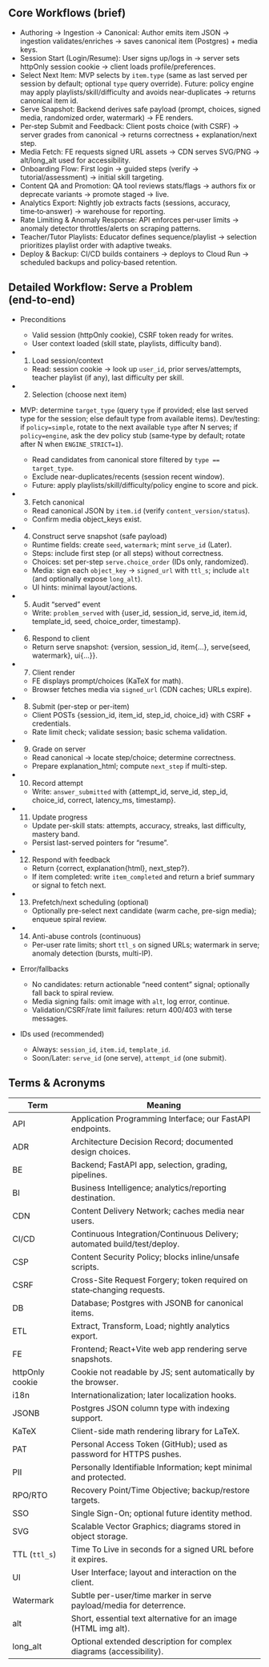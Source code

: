 ## Core Workflows (brief)

- Authoring → Ingestion → Canonical: Author emits item JSON → ingestion validates/enriches → saves canonical item (Postgres) + media keys.
- Session Start (Login/Resume): User signs up/logs in → server sets httpOnly session cookie → client loads profile/preferences.
- Select Next Item: MVP selects by `item.type` (same as last served per session by default; optional `type` query override). Future: policy engine may apply playlists/skill/difficulty and avoids near-duplicates → returns canonical item id.
- Serve Snapshot: Backend derives safe payload (prompt, choices, signed media, randomized order, watermark) → FE renders.
- Per‑step Submit and Feedback: Client posts choice (with CSRF) → server grades from canonical → returns correctness + explanation/next step.
- Media Fetch: FE requests signed URL assets → CDN serves SVG/PNG → alt/long_alt used for accessibility.
- Onboarding Flow: First login → guided steps (verify → tutorial/assessment) → initial skill targeting.
- Content QA and Promotion: QA tool reviews stats/flags → authors fix or deprecate variants → promote staged → live.
- Analytics Export: Nightly job extracts facts (sessions, accuracy, time‑to‑answer) → warehouse for reporting.
- Rate Limiting & Anomaly Response: API enforces per‑user limits → anomaly detector throttles/alerts on scraping patterns.
- Teacher/Tutor Playlists: Educator defines sequence/playlist → selection prioritizes playlist order with adaptive tweaks.
- Deploy & Backup: CI/CD builds containers → deploys to Cloud Run → scheduled backups and policy‑based retention.

## Detailed Workflow: Serve a Problem (end‑to‑end)

- Preconditions
  - Valid session (httpOnly cookie), CSRF token ready for writes.
  - User context loaded (skill state, playlists, difficulty band).

- 1) Load session/context
  - Read: session cookie → look up `user_id`, prior serves/attempts, teacher playlist (if any), last difficulty per skill.

- 2) Selection (choose next item)
- MVP: determine `target_type` (query `type` if provided; else last served type for the session; else default type from available items). Dev/testing: if `policy=simple`, rotate to the next available `type` after N serves; if `policy=engine`, ask the dev policy stub (same‑type by default; rotate after N when `ENGINE_STRICT=1`).
  - Read candidates from canonical store filtered by `type == target_type`.
  - Exclude near-duplicates/recents (session recent window).
  - Future: apply playlists/skill/difficulty/policy engine to score and pick.

- 3) Fetch canonical
  - Read canonical JSON by `item.id` (verify `content_version/status`).
  - Confirm media object_keys exist.

- 4) Construct serve snapshot (safe payload)
  - Runtime fields: create `seed`, `watermark`; mint `serve_id` (Later).
  - Steps: include first step (or all steps) without correctness.
  - Choices: set per-step `serve.choice_order` (IDs only, randomized).
  - Media: sign each `object_key` → `signed_url` with `ttl_s`; include `alt` (and optionally expose `long_alt`).
  - UI hints: minimal layout/actions.

- 5) Audit “served” event
  - Write: `problem_served` with {user_id, session_id, serve_id, item.id, template_id, seed, choice_order, timestamp}.

- 6) Respond to client
  - Return serve snapshot: {version, session_id, item{…}, serve{seed, watermark}, ui{…}}.

- 7) Client render
  - FE displays prompt/choices (KaTeX for math).
  - Browser fetches media via `signed_url` (CDN caches; URLs expire).

- 8) Submit (per-step or per-item)
  - Client POSTs {session_id, item_id, step_id, choice_id} with CSRF + credentials.
  - Rate limit check; validate session; basic schema validation.

- 9) Grade on server
  - Read canonical → locate step/choice; determine correctness.
  - Prepare explanation_html; compute `next_step` if multi-step.

- 10) Record attempt
  - Write: `answer_submitted` with {attempt_id, serve_id, step_id, choice_id, correct, latency_ms, timestamp}.

- 11) Update progress
  - Update per-skill stats: attempts, accuracy, streaks, last difficulty, mastery band.
  - Persist last-served pointers for “resume”.

- 12) Respond with feedback
  - Return {correct, explanation{html}, next_step?}.
  - If item completed: write `item_completed` and return a brief summary or signal to fetch next.

- 13) Prefetch/next scheduling (optional)
  - Optionally pre-select next candidate (warm cache, pre-sign media); enqueue spiral review.

- 14) Anti-abuse controls (continuous)
  - Per-user rate limits; short `ttl_s` on signed URLs; watermark in serve; anomaly detection (bursts, multi-IP).

- Error/fallbacks
  - No candidates: return actionable “need content” signal; optionally fall back to spiral review.
  - Media signing fails: omit image with `alt`, log error, continue.
  - Validation/CSRF/rate limit failures: return 400/403 with terse messages.

- IDs used (recommended)
  - Always: `session_id`, `item.id`, `template_id`.
  - Soon/Later: `serve_id` (one serve), `attempt_id` (one submit).

## Terms & Acronyms

| Term | Meaning |
|---|---|
| API | Application Programming Interface; our FastAPI endpoints. |
| ADR | Architecture Decision Record; documented design choices. |
| BE | Backend; FastAPI app, selection, grading, pipelines. |
| BI | Business Intelligence; analytics/reporting destination. |
| CDN | Content Delivery Network; caches media near users. |
| CI/CD | Continuous Integration/Continuous Delivery; automated build/test/deploy. |
| CSP | Content Security Policy; blocks inline/unsafe scripts. |
| CSRF | Cross-Site Request Forgery; token required on state‑changing requests. |
| DB | Database; Postgres with JSONB for canonical items. |
| ETL | Extract, Transform, Load; nightly analytics export. |
| FE | Frontend; React+Vite web app rendering serve snapshots. |
| httpOnly cookie | Cookie not readable by JS; sent automatically by the browser. |
| i18n | Internationalization; later localization hooks. |
| JSONB | Postgres JSON column type with indexing support. |
| KaTeX | Client-side math rendering library for LaTeX. |
| PAT | Personal Access Token (GitHub); used as password for HTTPS pushes. |
| PII | Personally Identifiable Information; kept minimal and protected. |
| RPO/RTO | Recovery Point/Time Objective; backup/restore targets. |
| SSO | Single Sign-On; optional future identity method. |
| SVG | Scalable Vector Graphics; diagrams stored in object storage. |
| TTL (`ttl_s`) | Time To Live in seconds for a signed URL before it expires. |
| UI | User Interface; layout and interaction on the client. |
| Watermark | Subtle per-user/time marker in serve payload/media for deterrence. |
| alt | Short, essential text alternative for an image (HTML img alt). |
| long_alt | Optional extended description for complex diagrams (accessibility). |
